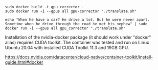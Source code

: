 
```
sudo docker build -t gpu_corrector .
sudo docker run -i --gpus all gpu-corrector "./translate.sh"
```
```
echo "When he have a car? He drive a lot. But he were never apart. Sometime when he drive through the road he met his nephew" | sudo docker run -i --gpus all gpu_corrector "./translate.sh"
```
 
Installation of the nvidia-docker package (it should work under "docker" alias) requires CUDA toolkit. The container was tested and run on Linux Ubuntu 20.04 with installed CUDA Toolkit 11.3 and 19GB GPU.

https://docs.nvidia.com/datacenter/cloud-native/container-toolkit/install-guide.html#docker

